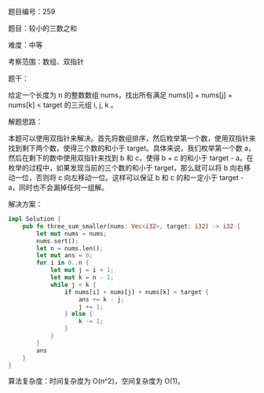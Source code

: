 题目编号：259

题目：较小的三数之和

难度：中等

考察范围：数组、双指针

题干：

给定一个长度为 n 的整数数组 nums，找出所有满足 nums[i] + nums[j] + nums[k] < target 的三元组 i, j, k 。

解题思路：

本题可以使用双指针来解决。首先将数组排序，然后枚举第一个数，使用双指针来找到剩下两个数，使得三个数的和小于 target。具体来说，我们枚举第一个数 a，然后在剩下的数中使用双指针来找到 b 和 c，使得 b + c 的和小于 target - a。在枚举的过程中，如果发现当前的三个数的和小于 target，那么就可以将 b 向右移动一位，否则将 c 向左移动一位。这样可以保证 b 和 c 的和一定小于 target - a，同时也不会漏掉任何一组解。

解决方案：

```rust
impl Solution {
    pub fn three_sum_smaller(nums: Vec<i32>, target: i32) -> i32 {
        let mut nums = nums;
        nums.sort();
        let n = nums.len();
        let mut ans = 0;
        for i in 0..n {
            let mut j = i + 1;
            let mut k = n - 1;
            while j < k {
                if nums[i] + nums[j] + nums[k] < target {
                    ans += k - j;
                    j += 1;
                } else {
                    k -= 1;
                }
            }
        }
        ans
    }
}
```

算法复杂度：时间复杂度为 O(n^2)，空间复杂度为 O(1)。